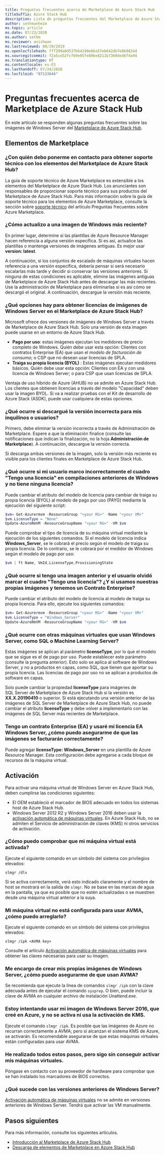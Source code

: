 ```yaml
---
title: Preguntas frecuentes acerca de Marketplace de Azure Stack Hub
titleSuffix: Azure Stack Hub
description: Lista de preguntas frecuentes del Marketplace de Azure Stack Hub para Windows Server.
author: sethmanheim
ms.topic: article
ms.date: 07/23/2020
ms.author: sethm
ms.reviewer: avishwan
ms.lastreviewed: 08/29/2019
ms.openlocfilehash: fff299a0d537bb4190e66a57eb642db7e8b9824d
ms.sourcegitcommit: f2a5ce52fcf69e05fe89be8211b7360de46f4a94
ms.translationtype: HT
ms.contentlocale: es-ES
ms.lasthandoff: 07/24/2020
ms.locfileid: "87133646"
---
```

# <a name="azure-stack-hub-marketplace-faq"></a>Preguntas frecuentes acerca de Marketplace de Azure Stack Hub

En este artículo se responden algunas preguntas frecuentes sobre las imágenes de Windows Server del [Marketplace de Azure Stack Hub](azure-stack-marketplace.md).

## <a name="marketplace-items"></a>Elementos de Marketplace

### <a name="who-should-i-contact-for-support-issues-with-azure-stack-hub-marketplace-items"></a>¿Con quién debo ponerme en contacto para obtener soporte técnico con los elementos del Marketplace de Azure Stack Hub?

La guía de soporte técnico de Azure Marketplace es extensible a los elementos del Marketplace de Azure Stack Hub. Los anunciantes son responsables de proporcionar soporte técnico para sus productos del Marketplace de Azure Stack Hub. Para más información sobre la guía de soporte técnico para los elementos de Azure Marketplace, consulte la sección sobre [soporte técnico](/azure/marketplace/marketplace-faq-publisher-guide#customer-support) del artículo Preguntas frecuentes sobre Azure Marketplace.

### <a name="how-do-i-update-to-a-newer-windows-image"></a>¿Cómo actualizo a una imagen de Windows más reciente?

En primer lugar, determine si las plantillas de Azure Resource Manager hacen referencia a alguna versión específica. Si es así, actualice las plantillas o mantenga versiones de imágenes antiguas. Es mejor usar **version: latest**.

A continuación, si los conjuntos de escalado de máquinas virtuales hacen referencia a una versión específica, debería pensar si será necesario escalarlas más tarde y decidir si conservar las versiones anteriores. Si ninguna de estas condiciones es aplicable, elimine las imágenes antiguas de Marketplace de Azure Stack Hub antes de descargar las más recientes. Use la administración de Marketplace para eliminarlas si es así cómo se descargó el original. A continuación, descargue la versión más reciente.

### <a name="what-are-the-licensing-options-for-windows-server-images-on-azure-stack-hub-marketplace"></a>¿Qué opciones hay para obtener licencias de imágenes de Windows Server en el Marketplace de Azure Stack Hub?

Microsoft ofrece dos versiones de imágenes de Windows Server a través de Marketplace de Azure Stack Hub. Solo una versión de esta imagen puede usarse en un entorno de Azure Stack Hub.  

- **Pago por uso**: estas imágenes ejecutan los medidores de precio completo de Windows.
   Quién debe usar esta opción: Clientes con contratos Enterprise (EA) que usan el *modelo de facturación de consumo*; o CSP que no desean usar licencias de SPLA.
- **Traiga su propia licencia (BYOL)** : Estas imágenes ejecutan medidores básicos.
   Quién debe usar esta opción: Clientes con EA y con una licencia de Windows Server; o para CSP que usan licencias de SPLA.

Ventaja de uso híbrido de Azure (AHUB) no se admite en Azure Stack Hub. Los clientes que obtienen licencias a través del modelo "Capacidad" deben usar la imagen BYOL. Si va a realizar pruebas con el Kit de desarrollo de Azure Stack (ASDK), puede usar cualquiera de estas opciones.

### <a name="what-if-i-downloaded-the-wrong-version-to-offer-my-tenantsusers"></a>¿Qué ocurre si descargué la versión incorrecta para mis inquilinos o usuarios?

Primero, debe eliminar la versión incorrecta a través de Administración de Marketplace. Espere a que la eliminación finalice (consulte las notificaciones que indican la finalización, no la hoja **Administración de Marketplace**). A continuación, descargue la versión correcta.

Si descarga ambas versiones de la imagen, solo la versión más reciente es visible para los clientes finales en Marketplace de Azure Stack Hub.

### <a name="what-if-my-user-incorrectly-checked-the-i-have-a-license-box-in-previous-windows-builds-and-they-dont-have-a-license"></a>¿Qué ocurre si mi usuario marco incorrectamente el cuadro "Tengo una licencia" en compilaciones anteriores de Windows y no tiene ninguna licencia?

Puede cambiar el atributo del modelo de licencia para cambiar de traiga su propia licencia (BYOL) al modelo de pago por uso (PAYG) mediante la ejecución del siguiente script:

```powershell
$vm= Get-Azurermvm -ResourceGroup "<your RG>" -Name "<your VM>"
$vm.LicenseType = "None"
Update-AzureRmVM -ResourceGroupName "<your RG>" -VM $vm
```

Puede comprobar el tipo de licencia de su máquina virtual mediante la ejecución de los siguientes comandos. Si el modelo de licencia indica **Windows_Server**, se le cobrará el precio según el modelo de traiga su propia licencia. De lo contrario, se le cobrará por el medidor de Windows según el modelo de pago por uso:

```powershell
$vm | ft Name, VmId,LicenseType,ProvisioningState
```

### <a name="what-if-i-have-an-older-image-and-my-user-forgot-to-check-the-i-have-a-license-box-or-we-use-our-own-images-and-we-do-have-enterprise-agreement-entitlement"></a>¿Qué ocurre si tengo una imagen anterior y el usuario olvidó marcar el cuadro "Tengo una licencia"? ¿Y si usamos nuestras propias imágenes y tenemos un Contrato Enterprise?

Puede cambiar el atributo del modelo de licencia al modelo de traiga su propia licencia. Para ello, ejecute los siguientes comandos:

```powershell
$vm= Get-Azurermvm -ResourceGroup "<your RG>" -Name "<your VM>"
$vm.LicenseType = "Windows_Server"
Update-AzureRmVM -ResourceGroupName "<your RG>" -VM $vm
```

### <a name="what-about-other-vms-that-use-windows-server-such-as-sql-or-machine-learning-server"></a>¿Qué ocurre con otras máquinas virtuales que usan Windows Server, como SQL o Machine Learning Server?

Estas imágenes se aplican al parámetro **licenseType**, por lo que el modelo que se sigue es el de pago por uso. Puede establecer este parámetro (consulte la pregunta anterior). Esto solo se aplica al software de Windows Server, y no a productos en capas, como SQL, que tienen que aportar su propia licencia. Las licencias de pago por uso no se aplican a productos de software en capas.

Solo puede cambiar la propiedad **licenseType** para imágenes de SQL Server de Marketplace de Azure Stack Hub si la versión es **XX.X.20190410** o superior. Si está ejecutando una versión anterior de las imágenes de SQL Server de Marketplace de Azure Stack Hub, no puede cambiar el atributo **licenseType** y debe volver a implementarlo con las imágenes de SQL Server más recientes de Marketplace.

### <a name="i-have-an-enterprise-agreement-ea-and-will-be-using-my-ea-windows-server-license-how-do-i-make-sure-images-are-billed-correctly"></a>Tengo un contrato Enterprise (EA) y usaré mi licencia EA Windows Server, ¿cómo puedo asegurarme de que las imágenes se facturarán correctamente?

Puede agregar **licenseType: Windows_Server** en una plantilla de Azure Resource Manager. Esta configuración debe agregarse a cada bloque de recursos de la máquina virtual.

## <a name="activation"></a>Activación

Para activar una máquina virtual de Windows Server en Azure Stack Hub, deben cumplirse las condiciones siguientes:

- El OEM estableció el marcador de BIOS adecuado en todos los sistemas host de Azure Stack Hub.
- Windows Server 2012 R2 y Windows Server 2016 deben usar la [activación automática de máquinas virtuales](/previous-versions/windows/it-pro/windows-server-2012-R2-and-2012/dn303421(v=ws.11)). En Azure Stack Hub, no se admiten el Servicio de administración de claves (KMS) ni otros servicios de activación.

### <a name="how-can-i-verify-that-my-vm-is-activated"></a>¿Cómo puedo comprobar que mi máquina virtual está activada?

Ejecute el siguiente comando en un símbolo del sistema con privilegios elevados:

```shell
slmgr /dlv
```

Si se activa correctamente, verá esto indicado claramente y el nombre de host se mostrará en la salida de `slmgr`. No se base en las marcas de agua en la pantalla, ya que es posible que no estén actualizadas o se muestren desde una máquina virtual anterior a la suya.

### <a name="my-vm-isnt-set-up-to-use-avma-how-can-i-fix-it"></a>Mi máquina virtual no está configurada para usar AVMA, ¿cómo puedo arreglarlo?

Ejecute el siguiente comando en un símbolo del sistema con privilegios elevados:

```shell
slmgr /ipk <AVMA key>
```

Consulte el artículo [Activación automática de máquinas virtuales](/previous-versions/windows/it-pro/windows-server-2012-R2-and-2012/dn303421(v=ws.11)) para obtener las claves necesarias para usar su imagen.

### <a name="i-create-my-own-windows-server-images-how-can-i-make-sure-they-use-avma"></a>Me encargo de crear mis propias imágenes de Windows Server, ¿cómo puedo asegurarme de que usan AVMA?

Se recomienda que ejecute la línea de comandos `slmgr /ipk` con la clave adecuada antes de ejecutar el comando `sysprep`. O bien, puede incluir la clave de AVMA en cualquier archivo de instalación Unattend.exe.

### <a name="i-am-trying-to-use-my-windows-server-2016-image-created-on-azure-and-its-not-activating-or-using-kms-activation"></a>Estoy intentando usar mi imagen de Windows Server 2016, que creé en Azure, y no se activa ni usa la activación de KMS.

Ejecute el comando `slmgr /ipk`. Es posible que las imágenes de Azure no recurran correctamente a AVMA; pero si alcanzan el sistema KMS de Azure, se activarán. Es recomendable asegurarse de que estas máquinas virtuales están configuradas para usar AVMA.

### <a name="i-have-performed-all-of-these-steps-but-my-vms-are-still-not-activating"></a>He realizado todos estos pasos, pero sigo sin conseguir activar mis máquinas virtuales.

Póngase en contacto con su proveedor de hardware para comprobar que se han instalado los marcadores de BIOS correctos.

### <a name="what-about-earlier-versions-of-windows-server"></a>¿Qué sucede con las versiones anteriores de Windows Server?

[Activación automática de máquinas virtuales](/previous-versions/windows/it-pro/windows-server-2012-R2-and-2012/dn303421(v=ws.11)) no se admite en versiones anteriores de Windows Server. Tendrá que activar las VM manualmente.

## <a name="next-steps"></a>Pasos siguientes

Para más información, consulte los siguientes artículos.

- [Introducción al Marketplace de Azure Stack Hub](azure-stack-marketplace.md)
- [Descarga de elementos de Marketplace en Azure Stack Hub](azure-stack-download-azure-marketplace-item.md)
